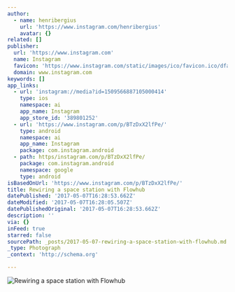 ```yaml
---
author:
  - name: henribergius
    url: 'https://www.instagram.com/henribergius'
    avatar: {}
related: []
publisher:
  url: 'https://www.instagram.com'
  name: Instagram
  favicon: 'https://www.instagram.com/static/images/ico/favicon.ico/dfa85bb1fd63.ico'
  domain: www.instagram.com
keywords: []
app_links:
  - url: 'instagram://media?id=1509566887105000414'
    type: ios
    namespace: ai
    app_name: Instagram
    app_store_id: '389801252'
  - url: 'https://www.instagram.com/p/BTzDxX2lfPe/'
    type: android
    namespace: ai
    app_name: Instagram
    package: com.instagram.android
  - path: https/instagram.com/p/BTzDxX2lfPe/
    package: com.instagram.android
    namespace: google
    type: android
isBasedOnUrl: 'https://www.instagram.com/p/BTzDxX2lfPe/'
title: Rewiring a space station with Flowhub
datePublished: '2017-05-07T16:28:53.662Z'
dateModified: '2017-05-07T16:28:05.507Z'
datePublishedOriginal: '2017-05-07T16:28:53.662Z'
description: ''
via: {}
inFeed: true
starred: false
sourcePath: _posts/2017-05-07-rewiring-a-space-station-with-flowhub.md
_type: Photograph
_context: 'http://schema.org'

---
```

![Rewiring a space station with Flowhub](https://scontent.cdninstagram.com/t51.2885-15/s640x640/sh0.08/e35/18298400_538730449635282_3949685078254157824_n.jpg)